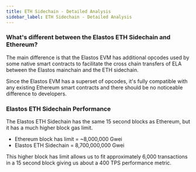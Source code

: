 ```yaml
---
title: ETH Sidechain - Detailed Analysis
sidebar_label: ETH Sidechain - Detailed Analysis
---
```


### What's different between the Elastos ETH Sidechain and Ethereum?

The main difference is that the Elastos EVM has additional opcodes used by some native smart contracts to facilitate
the cross chain transfers of ELA between the Elastos mainchain and the ETH sidechain.

Since the Elastos EVM has a superset of opcodes, it's fully compatible with any existing Ethereum smart contracts and
there should be no noticeable difference to developers.

### Elastos ETH Sidechain Performance

The Elastos ETH Sidechain has the same 15 second blocks as Ethereum, but it has a much higher block gas limit.

- Ethereum block has limit = ~8,000,000 Gwei
- Elastos ETH Sidechain = 8,700,000,000 Gwei

This higher block has limit allows us to fit approximately 6,000 transactions in a 15 second block giving us about a
400 TPS performance metric.



